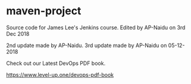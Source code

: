 # maven-project
Source code for James Lee's Jenkins course. Edited by AP-Naidu on 3rd Dec 2018

2nd update made by AP-Naidu. 3rd update made by AP-Naidu on 05-12-2018

Check out our Latest DevOps PDF book.

https://www.level-up.one/devops-pdf-book
